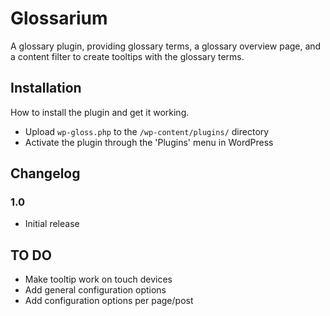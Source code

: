 # Glossarium

A glossary plugin, providing glossary terms, a glossary overview page, and a content filter to create tooltips with the glossary terms.

## Installation

How to install the plugin and get it working.

* Upload `wp-gloss.php` to the `/wp-content/plugins/` directory
* Activate the plugin through the 'Plugins' menu in WordPress

## Changelog

### 1.0

* Initial release

## TO DO

* Make tooltip work on touch devices
* Add general configuration options
* Add configuration options per page/post
